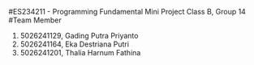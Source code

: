 #ES234211 - Programming Fundamental Mini Project
Class B, Group 14
#Team Member
1. 5026241129, Gading Putra Priyanto
2. 5026241164, Eka Destriana Putri
3. 5026241201, Thalia Harnum Fathina
   
